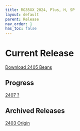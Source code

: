 ```yaml
---
title: RG35XX 2024, Plus, H, SP
layout: default
parent: Release
nav_order: 1
has_toc: false
---
```


# Current Release
[Download 2405 Beans](beans.md)

## Progress
[2407 ?](nextversion.md)

## Archived Releases
[2403 Origin]()
